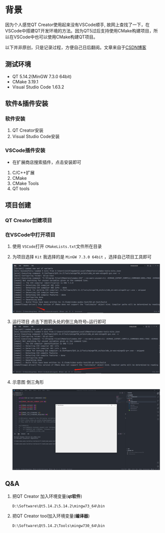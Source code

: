 # 背景

因为个人感觉QT Creator使用起来没有VSCode顺手, 故网上查找了一下，在VSCode中搭建QT开发环境的方法。因为QT5过后支持使用CMake构建项目，所以在VSCode中也可以使用CMake构建QT项目。

以下并非原创，只是记录过程，方便自己日后翻阅。文章来自于[CSDN博客](https://blog.csdn.net/weixin_43669941/article/details/108921714)

## 测试环境

* QT 5.14.2(MinGW 7.3.0 64bit)
* CMake 3.19.1
* Visual Studio Code 1.63.2

## 软件&插件安装

### 软件安装

1. QT Creator安装
2. Visual Studio Code安装

### VSCode插件安装

* 在扩展商店搜索插件，点击安装即可

1. C/C++扩展
2. CMake
3. CMake Tools
4. QT tools

## 项目创建

### QT Creator创建项目

### 在VSCode中打开项目

1. 使用 `VSCode`打开 `CMakeLists.txt`文件所在目录
2. 为项目选择 `Kit`
   我选择的是 `MinGW 7.3.0 64bit` ，选择自己项目工具即可

   ![1643273287292.png](image/vscode配置qt开发环境/1643273287292.png)
3. 运行项目
   点击下图箭头处的倒三角符号`▷`运行即可
   ![1643273278156.png](image/vscode配置qt开发环境/1643273278156.png)
4. 示意图 倒三角形

   ![1643273653855.png](image/vscode配置qt开发环境/1643273653855.png)

## Q&A

1. 把QT Creator 加入环境变量(**qt软件**)
    ```bash
    D:\Software\Qt5.14.2\5.14.2\mingw73_64\bin
    ```
2. 把QT Creator tool加入环境变量(**编译器**)
    ```bash
    D:\Software\Qt5.14.2\Tools\mingw730_64\bin
    ```